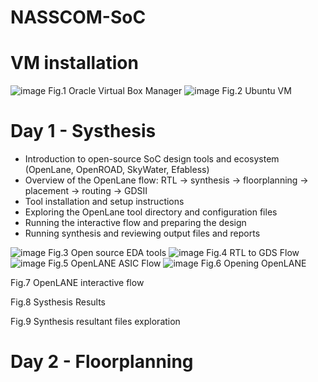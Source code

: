 # NASSCOM-SoC
# VM installation
![image](https://github.com/user-attachments/assets/da8fa522-23cc-4639-9d97-f2c231a486c5)
Fig.1 Oracle Virtual Box Manager
![image](https://github.com/user-attachments/assets/86670c10-00ca-4688-8ac3-7918df065792)
Fig.2 Ubuntu VM
# Day 1 - Systhesis
- Introduction to open-source SoC design tools and ecosystem (OpenLane, OpenROAD, SkyWater, Efabless)
- Overview of the OpenLane flow: RTL → synthesis → floorplanning → placement → routing → GDSII
- Tool installation and setup instructions
- Exploring the OpenLane tool directory and configuration files
- Running the interactive flow and preparing the design
- Running synthesis and reviewing output files and reports
  
![image](https://github.com/user-attachments/assets/cbc43c3c-7015-46e1-b502-9275cd8ce921)
Fig.3 Open source EDA tools
![image](https://github.com/user-attachments/assets/22a2a7c0-5ea9-4da9-9d2d-ffa2affc595a)
Fig.4 RTL to GDS Flow
![image](https://github.com/user-attachments/assets/91f96225-ec2b-4c35-afc2-94785ee69f9c)
Fig.5 OpenLANE ASIC Flow
![image](https://github.com/user-attachments/assets/07059687-6f7f-48eb-a8cb-ea1783a8208a)
Fig.6 Opening OpenLANE

Fig.7 OpenLANE interactive flow

Fig.8 Systhesis Results

Fig.9 Synthesis resultant files exploration
# Day 2 - Floorplanning
